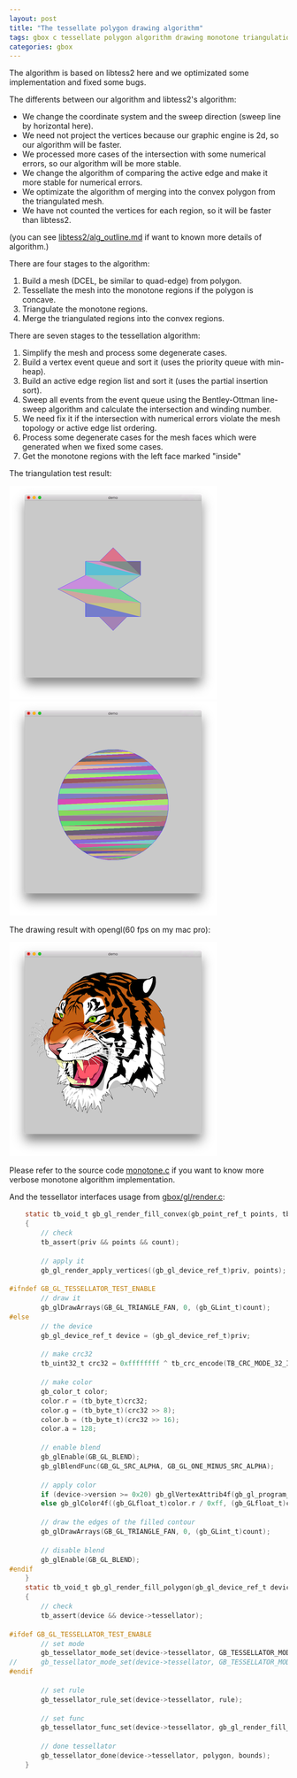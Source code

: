 ```yaml
---
layout: post
title: "The tessellate polygon drawing algorithm"
tags: gbox c tessellate polygon algorithm drawing monotone triangulation
categories: gbox
---
```


The algorithm is based on libtess2 here and we optimizated some implementation and fixed some bugs.

The differents between our algorithm and libtess2's algorithm:

- We change the coordinate system and the sweep direction (sweep line by horizontal here).
- We need not project the vertices because our graphic engine is 2d,
so our algorithm will be faster.
- We processed more cases of the intersection with some numerical errors, 
so our algorithm will be more stable. 
- We change the algorithm of comparing the active edge and make it more stable for numerical errors.
- We optimizate the algorithm of merging into the convex polygon from the triangulated mesh.
- We have not counted the vertices for each region, so it will be faster than libtess2.

(you can see [libtess2/alg_outline.md](https://github.com/memononen/libtess2/blob/master/alg_outline.md) if want to known more details of algorithm.)

There are four stages to the algorithm:

1. Build a mesh (DCEL, be similar to quad-edge) from polygon.
2. Tessellate the mesh into the monotone regions if the polygon is concave.
3. Triangulate the monotone regions.
4. Merge the triangulated regions into the convex regions.

There are seven stages to the tessellation algorithm:

1. Simplify the mesh and process some degenerate cases.
2. Build a vertex event queue and sort it (uses the priority queue with min-heap).
3. Build an active edge region list and sort it (uses the partial insertion sort).
4. Sweep all events from the event queue using the Bentley-Ottman line-sweep algorithm and calculate the intersection and winding number.
5. We need fix it if the intersection with numerical errors violate the mesh topology or active edge list ordering.
6. Process some degenerate cases for the mesh faces which were generated when we fixed some cases.
7. Get the monotone regions with the left face marked "inside"

The triangulation test result:

![test_triangulation1](/static/img/gbox/test_triangulation1.png)
![test_triangulation2](/static/img/gbox/test_triangulation2.png)





The drawing result with opengl(60 fps on my mac pro):

![draw_tiger](/static/img/gbox/draw_tiger.png)


Please refer to the source code [monotone.c](https://github.com/waruqi/gbox/blob/master/src/gbox/utils/impl/tessellator/monotone.c) if you want to know more verbose monotone algorithm implementation.

And the tessellator interfaces usage from [gbox/gl/render.c](https://github.com/waruqi/gbox/blob/master/src/gbox/core/device/gl/render.c):

```c
    static tb_void_t gb_gl_render_fill_convex(gb_point_ref_t points, tb_uint16_t count, tb_cpointer_t priv)
    {
        // check
        tb_assert(priv && points && count);

        // apply it
        gb_gl_render_apply_vertices((gb_gl_device_ref_t)priv, points);

#ifndef GB_GL_TESSELLATOR_TEST_ENABLE
        // draw it
        gb_glDrawArrays(GB_GL_TRIANGLE_FAN, 0, (gb_GLint_t)count);
#else
        // the device 
        gb_gl_device_ref_t device = (gb_gl_device_ref_t)priv;

        // make crc32
        tb_uint32_t crc32 = 0xffffffff ^ tb_crc_encode(TB_CRC_MODE_32_IEEE_LE, 0xffffffff, (tb_byte_t const*)points, count * sizeof(gb_point_t));

        // make color
        gb_color_t color;
        color.r = (tb_byte_t)crc32;
        color.g = (tb_byte_t)(crc32 >> 8);
        color.b = (tb_byte_t)(crc32 >> 16);
        color.a = 128;

        // enable blend
        gb_glEnable(GB_GL_BLEND);
        gb_glBlendFunc(GB_GL_SRC_ALPHA, GB_GL_ONE_MINUS_SRC_ALPHA);

        // apply color
        if (device->version >= 0x20) gb_glVertexAttrib4f(gb_gl_program_location(device->program, GB_GL_PROGRAM_LOCATION_COLORS), (gb_GLfloat_t)color.r / 0xff, (gb_GLfloat_t)color.g / 0xff, (gb_GLfloat_t)color.b / 0xff, (gb_GLfloat_t)color.a / 0xff);
        else gb_glColor4f((gb_GLfloat_t)color.r / 0xff, (gb_GLfloat_t)color.g / 0xff, (gb_GLfloat_t)color.b / 0xff, (gb_GLfloat_t)color.a / 0xff);

        // draw the edges of the filled contour
        gb_glDrawArrays(GB_GL_TRIANGLE_FAN, 0, (gb_GLint_t)count);

        // disable blend
        gb_glEnable(GB_GL_BLEND);
#endif
    }
    static tb_void_t gb_gl_render_fill_polygon(gb_gl_device_ref_t device, gb_polygon_ref_t polygon, gb_rect_ref_t bounds, tb_size_t rule)
    {
        // check
        tb_assert(device && device->tessellator);

#ifdef GB_GL_TESSELLATOR_TEST_ENABLE
        // set mode
        gb_tessellator_mode_set(device->tessellator, GB_TESSELLATOR_MODE_TRIANGULATION);
//      gb_tessellator_mode_set(device->tessellator, GB_TESSELLATOR_MODE_MONOTONE);
#endif

        // set rule
        gb_tessellator_rule_set(device->tessellator, rule);

        // set func
        gb_tessellator_func_set(device->tessellator, gb_gl_render_fill_convex, device);

        // done tessellator
        gb_tessellator_done(device->tessellator, polygon, bounds);
    }
```


